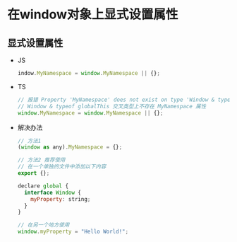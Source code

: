 # 在window对象上显式设置属性

## 显式设置属性

+ JS

  ```js
  indow.MyNamespace = window.MyNamespace || {};
  ```

+ TS

  ```js
  // 报错 Property 'MyNamespace' does not exist on type 'Window & typeof globalThis'.(2339)
  // Window & typeof globalThis 交叉类型上不存在 MyNamespace 属性
  window.MyNamespace = window.MyNamespace || {};
  ```

+ 解决办法

  ```js
  // 方法1
  (window as any).MyNamespace = {};
  ```

  ```js
  // 方法2 推荐使用
  // 在一个单独的文件中添加以下内容
  export {};

  declare global {
    interface Window {
      myProperty: string;
    }
  }

  // 在另一个地方使用
  window.myProperty = "Hello World!";
  ```
